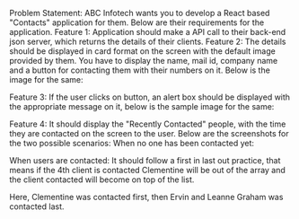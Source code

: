 Problem Statement:
ABC Infotech wants you to develop a React based "Contacts" application for them. Below are their requirements for the application.
Feature 1: Application should make a API call to their back-end json server, which returns the details of their clients.
Feature 2: The details should be displayed in card format on the screen with the default image provided by them. You have to display the name, mail id, company name and a button for contacting them with their numbers on it. Below is the image for the same:
 
Feature 3: If the user clicks on button, an alert box should be displayed with the appropriate message on it, below is the sample image for the same:
  
Feature 4: It should display the "Recently Contacted" people, with the time they are contacted on the screen to the user. Below are the screenshots for the two possible scenarios:
When no one has been contacted yet:
			  
When users are contacted: It should follow a first in last out practice, that means if the 4th client is contacted Clementine will be out of the array and the client contacted will become on top of the list.

 
Here, Clementine was contacted first, then Ervin and Leanne Graham was contacted last.
